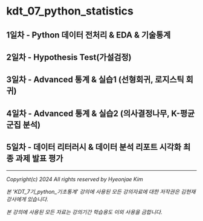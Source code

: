 # kdt_07_python_statistics

## 1일차 - Python 데이터 전처리 & EDA & 기술통계
## 2일차 - Hypothesis Test(가설검정) 
## 3일차 - Advanced 통계 & 실습1 (선형회귀, 로지스틱 회귀) 
## 4일차 - Advanced 통계 & 실습2 (의사결정나무, K-평균 군집 분석)
## 5일차 - 데이터 리터러시 & 데이터 분석 리포트 시각화 최종 과제 발표 평가 

---
*Copyright(c) 2024 All rights reserved by Hyeonjae Kim*

*본 'KDT_7기_python_기초통계' 강의에 사용된 모든 강의자료에 대한 저작권은 김현재 강사에게 있습니다.*

*본 강의에 사용된 모든 자료는 강의기간 학습용도 이외 사용을 금합니다.*